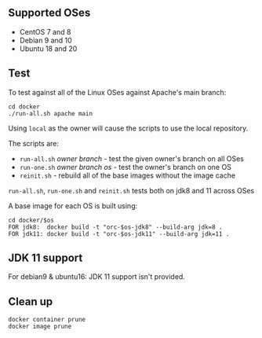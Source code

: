 ## Supported OSes

* CentOS 7 and 8
* Debian 9 and 10
* Ubuntu 18 and 20

## Test

To test against all of the Linux OSes against Apache's main branch:

    cd docker
    ./run-all.sh apache main

Using `local` as the owner will cause the scripts to use the local repository.

The scripts are:
* `run-all.sh` *owner* *branch* - test the given owner's branch on all OSes
* `run-one.sh` *owner* *branch* *os* - test the owner's branch on one OS
* `reinit.sh` - rebuild all of the base images without the image cache

`run-all.sh`, `run-one.sh` and `reinit.sh` tests both on jdk8 and 11 across OSes

A base image for each OS is built using:

    cd docker/$os
    FOR jdk8:  docker build -t "orc-$os-jdk8" --build-arg jdk=8 .
    FOR jdk11: docker build -t "orc-$os-jdk11" --build-arg jdk=11 .

## JDK 11 support

For debian9 & ubuntu16: JDK 11 support isn't provided.

## Clean up

    docker container prune
    docker image prune
